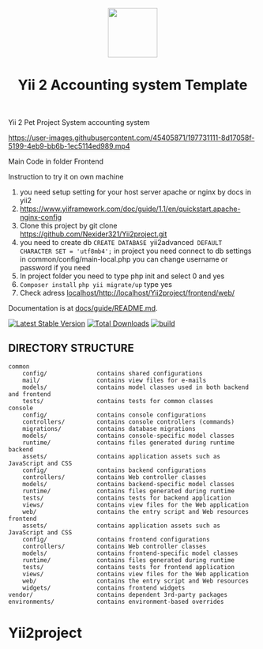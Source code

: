 <p align="center">
    <a href="https://github.com/yiisoft" target="_blank">
        <img src="https://avatars0.githubusercontent.com/u/993323" height="100px">
    </a>
    <h1 align="center">Yii 2 Accounting system Template</h1>
    <br>
</p>

Yii 2 Pet Project System accounting system



https://user-images.githubusercontent.com/45405871/197731111-8d17058f-5199-4eb9-bb6b-1ec5114ed989.mp4


Main Code in folder Frontend


Instruction to try it on own machine
1. you need setup setting for your host server apache or nginx by docs in yii2 
2. https://www.yiiframework.com/doc/guide/1.1/en/quickstart.apache-nginx-config
3. Clone this project by git clone https://github.com/Nexider321/Yii2project.git
4. you need to create db 
`CREATE DATABASE `yii2advanced`
    DEFAULT CHARACTER SET = 'utf8mb4';`
 in project you need connect to db settings in common/config/main-local.php you can change username or password if you need
4. In project folder you need to type php init and select 0 and yes
5. `Composer install` `php yii migrate/up` type yes
6. Check adress [localhost/http://localhost/Yii2project/frontend/web/](http://localhost/Yii2project/frontend/web/)


Documentation is at [docs/guide/README.md](docs/guide/README.md).

[![Latest Stable Version](https://img.shields.io/packagist/v/yiisoft/yii2-app-advanced.svg)](https://packagist.org/packages/yiisoft/yii2-app-advanced)
[![Total Downloads](https://img.shields.io/packagist/dt/yiisoft/yii2-app-advanced.svg)](https://packagist.org/packages/yiisoft/yii2-app-advanced)
[![build](https://github.com/yiisoft/yii2-app-advanced/workflows/build/badge.svg)](https://github.com/yiisoft/yii2-app-advanced/actions?query=workflow%3Abuild)

DIRECTORY STRUCTURE
-------------------

```
common
    config/              contains shared configurations
    mail/                contains view files for e-mails
    models/              contains model classes used in both backend and frontend
    tests/               contains tests for common classes    
console
    config/              contains console configurations
    controllers/         contains console controllers (commands)
    migrations/          contains database migrations
    models/              contains console-specific model classes
    runtime/             contains files generated during runtime
backend
    assets/              contains application assets such as JavaScript and CSS
    config/              contains backend configurations
    controllers/         contains Web controller classes
    models/              contains backend-specific model classes
    runtime/             contains files generated during runtime
    tests/               contains tests for backend application    
    views/               contains view files for the Web application
    web/                 contains the entry script and Web resources
frontend
    assets/              contains application assets such as JavaScript and CSS
    config/              contains frontend configurations
    controllers/         contains Web controller classes
    models/              contains frontend-specific model classes
    runtime/             contains files generated during runtime
    tests/               contains tests for frontend application
    views/               contains view files for the Web application
    web/                 contains the entry script and Web resources
    widgets/             contains frontend widgets
vendor/                  contains dependent 3rd-party packages
environments/            contains environment-based overrides
```
# Yii2project
